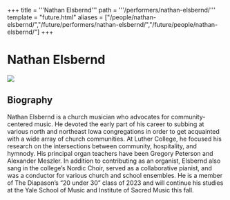 +++
title = '''Nathan Elsbernd'''
path = '''/performers/nathan-elsbernd/'''
template = "future.html"
aliases = ["/people/nathan-elsbernd/","/future/performers/nathan-elsbernd/","/future/people/nathan-elsbernd/"]
+++

<h1>Nathan Elsbernd</h1>

<img class="speaker-photo" src="https://custom.cvent.com/C3A4539B19F74ABCB6FCE437F6BC0A74/files/event/910aaf2914d44586a56fbd0b3b2c31c0/a11db545d25d4613ba943dc30114f10a.jpg">
<h2>Biography</h2>
<p>Nathan Elsbernd is a church musician who advocates for community-centered music. He devoted the early part of his career to subbing at various north and northeast Iowa congregations in order to get acquainted with a wide array of church communities. At Luther College, he focused his research on the intersections between community, hospitality, and hymnody. His principal organ teachers have been Gregory Peterson and Alexander Meszler. In addition to contributing as an organist, Elsbernd also sang in the college’s Nordic Choir, served as a collaborative pianist, and was a conductor for various church and school ensembles. He is a member of The Diapason’s “20 under 30” class of 2023 and will continue his studies at the Yale School of Music and Institute of Sacred Music this fall.</p>

